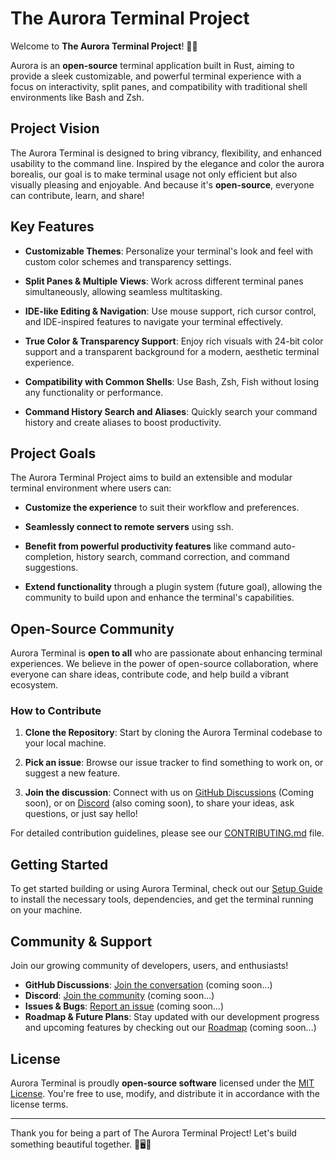 # The Aurora Terminal Project

Welcome to **The Aurora Terminal Project**! 🌌✨

Aurora is an **open-source** terminal application built in Rust, aiming to
provide a sleek customizable, and powerful terminal experience with a focus
on interactivity, split panes, and compatibility with traditional shell
environments like Bash and Zsh.

## Project Vision

The Aurora Terminal is designed to bring vibrancy, flexibility, and enhanced
usability to the command line. Inspired by the elegance and color the aurora
borealis, our goal is to make terminal usage not only efficient but also
visually pleasing and enjoyable. And because it's **open-source**, everyone can
contribute, learn, and share!

## Key Features

- **Customizable Themes**: Personalize your terminal's look and feel with
  custom color schemes and transparency settings.

- **Split Panes & Multiple Views**: Work across different terminal panes
  simultaneously, allowing seamless multitasking.

- **IDE-like Editing & Navigation**: Use mouse support, rich cursor control,
  and IDE-inspired features to navigate your terminal effectively.

- **True Color & Transparency Support**: Enjoy rich visuals with 24-bit color
  support and a transparent background for a modern, aesthetic terminal
  experience.

- **Compatibility with Common Shells**: Use Bash, Zsh, Fish without losing
  any functionality or performance.

- **Command History Search and Aliases**: Quickly search your command history
  and create aliases to boost productivity.

## Project Goals

The Aurora Terminal Project aims to build an extensible and modular terminal
environment where users can:

- **Customize the experience** to suit their workflow and preferences.

- **Seamlessly connect to remote servers** using ssh.

- **Benefit from powerful productivity features** like command auto-completion,
  history search, command correction, and command suggestions.

- **Extend functionality** through a plugin system (future goal), allowing the
  community to build upon and enhance the terminal's capabilities.

## Open-Source Community

Aurora Terminal is **open to all** who are passionate about enhancing terminal
experiences. We believe in the power of open-source collaboration, where
everyone can share ideas, contribute code, and help build a vibrant ecosystem.

### How to Contribute

1. **Clone the Repository**: Start by cloning the Aurora Terminal codebase to
   your local machine.

2. **Pick an issue**: Browse our issue tracker to find something to work on, or
   suggest a new feature.

3. **Join the discussion**: Connect with us on [GitHub Discussions](#)
   (Coming soon), or on [Discord](#) (also coming soon), to share your ideas, ask
   questions, or just say hello!

For detailed contribution guidelines, please see our [CONTRIBUTING.md](#) file.

## Getting Started

To get started building or using Aurora Terminal, check out our
[Setup Guide](#) to install the necessary tools, dependencies, and get the
terminal running on your machine.

## Community & Support

Join our growing community of developers, users, and enthusiasts!

- **GitHub Discussions**: [Join the conversation](#) (coming soon...)
- **Discord**: [Join the community](#) (coming soon...)
- **Issues & Bugs**: [Report an issue](#) (coming soon...)
- **Roadmap & Future Plans**: Stay updated with our development progress and
  upcoming features by checking out our [Roadmap](#) (coming soon...)

## License

Aurora Terminal is proudly **open-source software** licensed under the
[MIT License](#). You're free to use, modify, and distribute it in accordance
with the license terms.

---

Thank you for being a part of The Aurora Terminal Project! Let's build
something beautiful together. 🚀🖥️🌈

